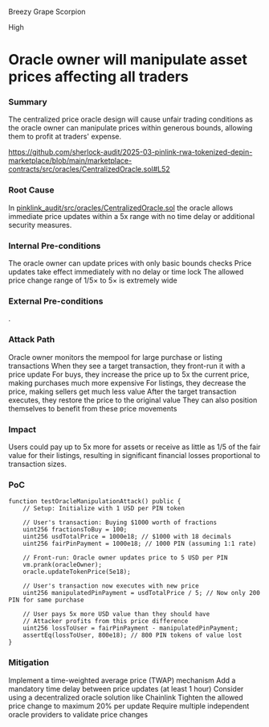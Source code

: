 Breezy Grape Scorpion

High

# Oracle owner will manipulate asset prices affecting all traders

### Summary

The centralized price oracle design will cause unfair trading conditions as the oracle owner can manipulate prices within generous bounds, allowing them to profit at traders' expense.

https://github.com/sherlock-audit/2025-03-pinlink-rwa-tokenized-depin-marketplace/blob/main/marketplace-contracts/src/oracles/CentralizedOracle.sol#L52

### Root Cause

In [pinklink_audit/src/oracles/CentralizedOracle.sol](https://github.com/sherlock-audit/2025-03-pinlink-rwa-tokenized-depin-marketplace-king-null/issues/pinklink_audit/src/oracles/CentralizedOracle.sol#L42-L56) the oracle allows immediate price updates within a 5x range with no time delay or additional security measures.

### Internal Pre-conditions

The oracle owner can update prices with only basic bounds checks
Price updates take effect immediately with no delay or time lock
The allowed price change range of 1/5× to 5× is extremely wide

### External Pre-conditions

.

### Attack Path

Oracle owner monitors the mempool for large purchase or listing transactions
When they see a target transaction, they front-run it with a price update
For buys, they increase the price up to 5x the current price, making purchases much more expensive
For listings, they decrease the price, making sellers get much less value
After the target transaction executes, they restore the price to the original value
They can also position themselves to benefit from these price movements

### Impact

Users could pay up to 5x more for assets or receive as little as 1/5 of the fair value for their listings, resulting in significant financial losses proportional to transaction sizes.

### PoC

```solidity
function testOracleManipulationAttack() public {
    // Setup: Initialize with 1 USD per PIN token
    
    // User's transaction: Buying $1000 worth of fractions
    uint256 fractionsToBuy = 100;
    uint256 usdTotalPrice = 1000e18; // $1000 with 18 decimals
    uint256 fairPinPayment = 1000e18; // 1000 PIN (assuming 1:1 rate)
    
    // Front-run: Oracle owner updates price to 5 USD per PIN
    vm.prank(oracleOwner);
    oracle.updateTokenPrice(5e18);
    
    // User's transaction now executes with new price
    uint256 manipulatedPinPayment = usdTotalPrice / 5; // Now only 200 PIN for same purchase
    
    // User pays 5x more USD value than they should have
    // Attacker profits from this price difference
    uint256 lossToUser = fairPinPayment - manipulatedPinPayment;
    assertEq(lossToUser, 800e18); // 800 PIN tokens of value lost
}

```

### Mitigation

Implement a time-weighted average price (TWAP) mechanism
Add a mandatory time delay between price updates (at least 1 hour)
Consider using a decentralized oracle solution like Chainlink
Tighten the allowed price change to maximum 20% per update
Require multiple independent oracle providers to validate price changes